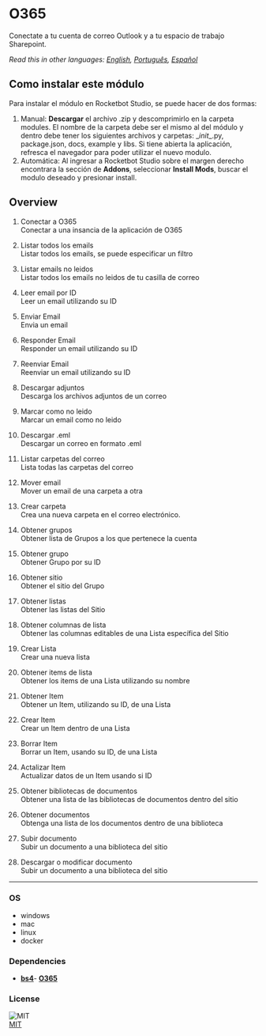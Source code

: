 



# O365
  
Conectate a tu cuenta de correo Outlook y a tu espacio de trabajo Sharepoint.  

*Read this in other languages: [English](README.md), [Português](README.pr.md), [Español](README.es.md)*

## Como instalar este módulo
  
Para instalar el módulo en Rocketbot Studio, se puede hacer de dos formas:
1. Manual: __Descargar__ el archivo .zip y descomprimirlo en la carpeta modules. El nombre de la carpeta debe ser el mismo al del módulo y dentro debe tener los siguientes archivos y carpetas: \__init__.py, package.json, docs, example y libs. Si tiene abierta la aplicación, refresca el navegador para poder utilizar el nuevo modulo.
2. Automática: Al ingresar a Rocketbot Studio sobre el margen derecho encontrara la sección de **Addons**, seleccionar **Install Mods**, buscar el modulo deseado y presionar install.  


## Overview


1. Conectar a O365  
Conectar a una insancia de la aplicación de O365

2. Listar todos los emails  
Listar todos los emails, se puede especificar un filtro

3. Listar emails no leidos  
Listar todos los emails no leidos de tu casilla de correo

4. Leer email por ID  
Leer un email utilizando su ID

5. Enviar Email  
Envia un email

6. Responder Email  
Responder un email utilizando su ID

7. Reenviar Email  
Reenviar un email utilizando su ID

8. Descargar adjuntos  
Descarga los archivos adjuntos de un correo

9. Marcar como no leido  
Marcar un email como no leido

10. Descargar .eml  
Descargar un correo en formato .eml

11. Listar carpetas del correo  
Lista todas las carpetas del correo

12. Mover email  
Mover un email de una carpeta a otra

13. Crear carpeta  
Crea una nueva carpeta en el correo electrónico.

14. Obtener grupos  
Obtener lista de Grupos a los que pertenece la cuenta

15. Obtener grupo  
Obtener Grupo por su ID

16. Obtener sitio  
Obtener el sitio del Grupo

17. Obtener listas  
Obtener las listas del Sitio

18. Obtener columnas de lista  
Obtener las columnas editables de una Lista específica del Sitio

19. Crear Lista  
Crear una nueva lista

20. Obtener items de lista  
Obtener los items de una Lista utilizando su nombre

21. Obtener Item  
Obtener un Item, utilizando su ID, de una Lista

22. Crear Item  
Crear un Item dentro de una Lista

23. Borrar Item  
Borrar un Item, usando su ID, de una Lista

24. Actalizar Item  
Actualizar datos de un Item usando si ID

25. Obtener bibliotecas de documentos  
Obtener una lista de las bibliotecas de documentos dentro del sitio

26. Obtener documentos  
Obtenga una lista de los documentos dentro de una biblioteca

27. Subir documento  
Subir un documento a una biblioteca del sitio

28. Descargar o modificar documento  
Subir un documento a una biblioteca del sitio  




----
### OS

- windows
- mac
- linux
- docker

### Dependencies
- [**bs4**](https://pypi.org/project/bs4/)- [**O365**](https://pypi.org/project/O365/)
### License
  
![MIT](https://camo.githubusercontent.com/107590fac8cbd65071396bb4d04040f76cde5bde/687474703a2f2f696d672e736869656c64732e696f2f3a6c6963656e73652d6d69742d626c75652e7376673f7374796c653d666c61742d737175617265)  
[MIT](http://opensource.org/licenses/mit-license.ph)